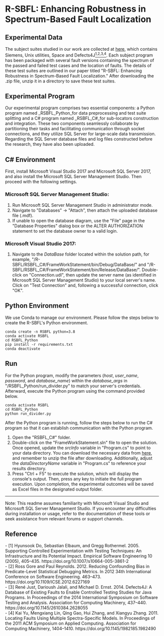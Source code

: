 # R-SBFL: Enhancing Robustness in Spectrum-Based Fault Localization
## Experimental Data
The subject suites studied in our work are collected at [here](https://www.dropbox.com/scl/fi/rgblrvo2h8ztlwsr39us5/Data.zip?rlkey=hgcnmz863fvhd4ecet9qn9y4n&dl=0), which contains Siemens, Unix utilities, Space and Defects4J[<sup>1,</sup>](#refer-anchor-1)[<sup>2,</sup>](#refer-anchor-2)[<sup>3,</sup>](#refer-anchor-3)[<sup>4</sup>](#refer-anchor-4). Each subject program has been packaged with several fault versions containing the spectrum of the passed and failed test cases and the location of faults. The details of these test suites are outlined in our paper titled "R-SBFL: Enhancing Robustness in Spectrum-Based Fault Localization." After downloading the .zip file, unzip it in a directory to save these test suites.

## Experimental Program
Our experimental program comprises two essential components: a Python program named _RSBFL_Python_for data preprocessing and test suite splitting and a C# program named _RSBFL_C#_for sub-locators construction and integration. These two components seamlessly collaborate by partitioning their tasks and facilitating communication through socket connections, and they utilize SQL Server for large-scale data transmission. Regarding the SQL Server database files and log files constructed before the research, they have also been uploaded.

## C# Environment
First, install Microsoft Visual Studio 2017 and Microsoft SQL Server 2017, and also install the Microsoft SQL Server Management Studio. Then proceed with the following settings.
### Microsoft SQL Server Management Studio:
1. Run Microsoft SQL Server Management Studio in administrator mode.
2. Navigate to "Databases" -> "Attach", then attach the uploaded database file (.mdf).
3. If unable to open the database diagram, use the "File" page in the "Database Properties" dialog box or the ALTER AUTHORIZATION statement to set the database owner to a valid login.
### Microsoft Visual Studio 2017:
1. Navigate to the _DataBase_ folder located within the solution path, for example, "/R-SBFL/RSBFL_C#/FrameWorkStatement/bin/Debug/DataBase/" and "/R-SBFL/RSBFL_C#/FrameWorkStatement/bin/Release/DataBase/". Double-click on "Connection.udl", then update the server name (as identified in Microsoft SQL Server Management Studio) to your local server's name. Click on "Test Connection" and, following a successful connection, click "OK".

## Python Environment
We use Conda to manage our environment. Please follow the steps below to create the R-SBFL's Python environment.
  ```
  conda create -n RSBFL python=3.8
  conda activate RSBFL
  cd RSBFL_Python
  pip install -r requirements.txt
  conda deactivate
  ```

## Run
For the Python program, modify the parameters (_host_, _user_name_, _password_, and _database_name_) within the _database_args_ in "/RSBFL_Python/run_divider.py" to match your server's credentials. Afterward, execute the Python program using the command provided below.
  ```
  conda activate RSBFL
  cd RSBFL_Python
  python run_divider.py
  ```
After the Python program is running, follow the steps below to run the C# program so that it can establish communication with the Python program. 
1. Open the "RSBFL_C#" folder.
2. Double-click on the "FrameWorkStatement.sln" file to open the solution. Once opened, update the _srcInfo_ variable in "Program.cs" to point to your data directory. You can download the necessary data from [here](https://www.dropbox.com/scl/fi/rgblrvo2h8ztlwsr39us5/Data.zip?rlkey=hgcnmz863fvhd4ecet9qn9y4n&dl=0), and remember to unzip the file after downloading. Additionally, adjust the _dataDirectoryName_ variable in "Program.cs" to reference your results directory.
3. Press "Ctrl + F5" to execute the solution, which will display the console's output. Then, press any key to initiate the full program execution. Upon completion, the experimental outcomes will be saved as Excel files in the designated output folder.

-----------------------------------
Note: This readme assumes familiarity with Microsoft Visual Studio and Microsoft SQL Server Management Studio. If you encounter any difficulties during installation or usage, refer to the documentation of these tools or seek assistance from relevant forums or support channels.

## Reference
<div id="refer-anchor-1"></div>
- [1] Hyunsook Do, Sebastian Elbaum, and Gregg Rothermel. 2005. Supporting Controlled Experimentation with Testing Techniques: An Infrastructure and Its Potential Impact. Empirical Software Engineering 10 (2005), 405–435. https://doi.org/10.1007/s10664-005-3861-2
<div id="refer-anchor-2"></div>
- [2] Ross Gore and Paul Reynolds. 2012. Reducing Confounding Bias in Predicate-Level Statistical Debugging Metrics. In 2012 34th International Conference on Software Engineering. 463–473. https://doi.org/10.1109/ICSE.2012.6227169
<div id="refer-anchor-3"></div>
- [3] René Just, Darioush Jalali, and Michael D. Ernst. 2014. Defects4J: A Database of Existing Faults to Enable Controlled Testing Studies for Java Programs. In Proceedings of the 2014 International Symposium on Software Testing and Analysis. Association for Computing Machinery, 437–440. https://doi.org/10.1145/2610384.2628055
<div id="refer-anchor-4"></div>
- [4] Kai Yu, Mengxiang Lin, Qing Gao, Hui Zhang, and Xiangyu Zhang. 2011. Locating Faults Using Multiple Spectra-Specific Models. In Proceedings of the 2011 ACM Symposium on Applied Computing. Association for Computing Machinery, 1404–1410. https://doi.org/10.1145/1982185.1982490

